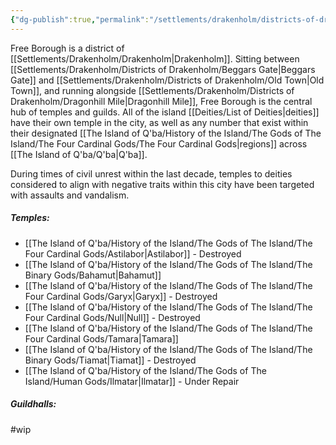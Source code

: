 ```yaml
---
{"dg-publish":true,"permalink":"/settlements/drakenholm/districts-of-drakenholm/free-borough/"}
---
```


Free Borough is a district of [[Settlements/Drakenholm/Drakenholm\|Drakenholm]]. Sitting between [[Settlements/Drakenholm/Districts of Drakenholm/Beggars Gate\|Beggars Gate]] and [[Settlements/Drakenholm/Districts of Drakenholm/Old Town\|Old Town]], and running alongside [[Settlements/Drakenholm/Districts of Drakenholm/Dragonhill Mile\|Dragonhill Mile]], Free Borough is the central hub of temples and guilds. All of the island [[Deities/List of Deities\|deities]] have their own temple in the city, as well as any number that exist within their designated [[The Island of Q'ba/History of the Island/The Gods of The Island/The Four Cardinal Gods/The Four Cardinal Gods\|regions]] across [[The Island of Q'ba/Q'ba\|Q'ba]].

During times of civil unrest within the last decade, temples to deities considered to align with negative traits within this city have been targeted with assaults and vandalism.

##### Temples:
- [[The Island of Q'ba/History of the Island/The Gods of The Island/The Four Cardinal Gods/Astilabor\|Astilabor]] - Destroyed
- [[The Island of Q'ba/History of the Island/The Gods of The Island/The Binary Gods/Bahamut\|Bahamut]]
- [[The Island of Q'ba/History of the Island/The Gods of The Island/The Four Cardinal Gods/Garyx\|Garyx]] - Destroyed
- [[The Island of Q'ba/History of the Island/The Gods of The Island/The Four Cardinal Gods/Null\|Null]] - Destroyed
- [[The Island of Q'ba/History of the Island/The Gods of The Island/The Four Cardinal Gods/Tamara\|Tamara]]
- [[The Island of Q'ba/History of the Island/The Gods of The Island/The Binary Gods/Tiamat\|Tiamat]] - Destroyed
- [[The Island of Q'ba/History of the Island/The Gods of The Island/Human Gods/Ilmatar\|Ilmatar]] - Under Repair

##### Guildhalls:

#wip 